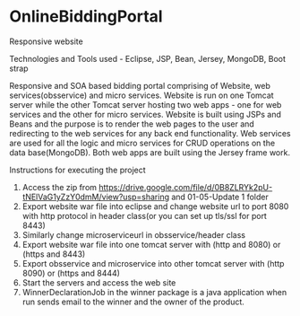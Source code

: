 # OnlineBiddingPortal
Responsive website

Technologies and Tools used - Eclipse, JSP, Bean, Jersey, MongoDB, Boot strap


Responsive and SOA based bidding portal comprising of Website, web services(obsservice) and micro services.
Website is run on one Tomcat server while the other Tomcat server hosting two web apps - one for web services and the other for micro services.
Website is built using JSPs and Beans and the purpose is to render the web pages to the user and redirecting to the web services for any back end functionality.
Web services are used for all the logic and micro services for CRUD operations on the data base(MongoDB). Both web apps are built using the Jersey frame work.

Instructions for executing the project
1. Access the zip from https://drive.google.com/file/d/0B8ZLRYk2pU-tNElVaG1yZzY0dmM/view?usp=sharing and 01-05-Update 1 folder
2. Export website war file into eclipse and change website url to port 8080 with http protocol in header class(or you can set up tls/ssl for port 8443)
3. Similarly change microserviceurl in obsservice/header class
4. Export website war file into one tomcat server with (http and 8080) or (https and 8443)
5. Export obsservice and microservice into other tomcat server with (http 8090) or (https and 8444)
6. Start the servers and access the web site
7. WinnerDeclarationJob in the winner package is a java application when run sends email to the winner and the owner of the product.
